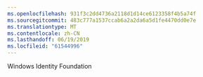 ```yaml
---
ms.openlocfilehash: 931f3c2dd4736a2118d1d14ce6123358f4b5a74f
ms.sourcegitcommit: 483c777a1537ccab6a2a2da6a5d1fe4470dd0e7e
ms.translationtype: MT
ms.contentlocale: zh-CN
ms.lasthandoff: 06/19/2019
ms.locfileid: "61544996"
---
```

Windows Identity Foundation